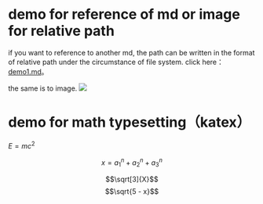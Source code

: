 # demo for reference of md or image for relative path

if you want to reference to another md, the path can be written in the format of relative path under the circumstance of file system.
click here： [demo1.md](./demo1.md)。

the same is to image.
![](./img/brhtqqzh.jpeg)

# demo for math typesetting（katex）

$E = mc^2$

$$x = a_{1}^n + a_{2}^n + a_{3}^n$$

$$\sqrt[3]{X}$$
$$\sqrt{5 - x}$$